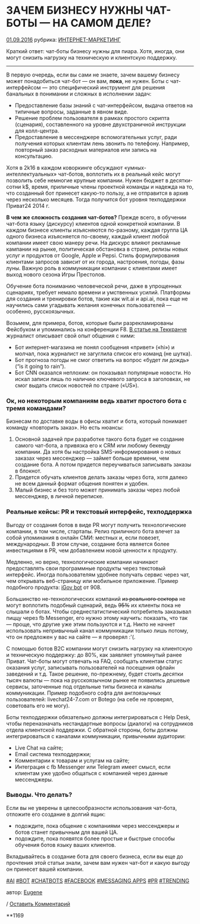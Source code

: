 # ЗАЧЕМ БИЗНЕСУ НУЖНЫ ЧАТ-БОТЫ — НА САМОМ ДЕЛЕ?

[01.09.2016](https://itkeys.org/2016/09/01/) рубрика: [ИНТЕРНЕТ-МАРКЕТИНГ](https://itkeys.org/category/e-marketing/)

Краткий ответ: чат-боты бизнесу нужны для пиара. Хотя, иногда, они могут снизить нагрузку на техническую и клиентскую поддержку.

------

В первую очередь, если вы сами не знаете, зачем вашему бизнесу может понадобиться чат-бот — он вам, **пока**,  не нужен. Боты с чат-интерфейсом — это специфический инструмент для решения банальных в понимании и сложных в исполнении задач:

- Предоставление базы знаний с чат-интерфейсом, выдача ответов на типичные вопросы, заданные в явном виде.
- Решение проблем пользователя в рамках простого скрипта (сценария), составленного на уровне двухстраничной инструкции для колл-центра.
- Предоставление в мессенджере вспомогательных услуг, ради получения которых клиентам лень звонить по телефону. Например, повторный заказ расходных материалов или запись на консультацию.

Хотя в 2k16 в каждом коворкинге обсуждают «умных-интеллектуальных» чат-ботов, воплотить их в реальный кейс могут позволить себе немногие крупные компании. Нужен бюджет в десятки-сотни k$, время, приличные члены проектной команды и надежда на то, что созданный бот принесет какую-то пользу, а не отправится в архив через несколько месяцев. Тогда получится бот уровня техподдержки Приват24 2014 г.

**В чем же сложность создания чат-ботов?** Прежде всего, в обучении чат-бота языку (дискурсу) клиентов одной конкретной компании. В каждом бизнесе клиенты изъясняются по-разному, каждая группа ЦА одного бизнеса изъясняется по-своему, каждый клиент любой компании имеет свою манеру речи. На дискурс влияют рекламные кампании на рынке, политическая обстановка в стране, релизы новых услуг и продуктов от Google, Apple и Pepsi. Стиль формулирования клиентами запросов зависит от их города, настроения, погоды, фазы луны. Важную роль в коммуникации компании с клиентами имеет выход нового сезона Игры Престолов.

Обучение бота пониманию человеческой речи, даже в упрощенных сценариях, требует немало времени и умственных усилий. Платформы для создания и тренировки ботов, такие как wit.ai и api.ai, пока еще не научились сами угадывать желания конечных пользователей — особенно, русскоязычных.

Возьмем, для примера, ботов, которые были разрекламированы Фейсбуком и упоминались на конференции F8. [В статье на Теккранче](https://techcrunch.com/2016/04/13/facebooks-new-chatbots-still-need-work/) журналист описывает свой опыт общения с ними:

- Бот интернет-магазина не понял сообщения «привет» («hi») и молчал, пока журналист не загуглила список его команд (не шутка).
- Бот прогноза погоды не смог ответить на вопрос «будет ли дождь» (“is it going to rain”).
- Бот CNN оказался неплохим: он показывал популярные новости. Но искал записи лишь по наличию ключевого запроса в заголовках, не смог выдать список новостей по стране («US»).

### Ок, но некоторым компаниям ведь хватит простого бота с тремя командами?

Бизнесам по доставке воды в офисы хватит и бота, который понимает команду «повторить заказ». Но есть нюансы:

1. Основной задачей при разработке такого бота будет не создание самого чат-бота, а привязка его к CRM или любому бекенду компании. Да хотя бы настройка SMS-информирования о новых заказах через мессенджер — займет больше времени, чем создание бота. А потом придется переучиваться записывать заказы в блокнот.
2. Придется обучать клиентов делать заказы через бота, хотя далеко не всем данный формат общения понятен и удобен.
3. Малый бизнес и без того может принимать заказы через любой мессенджер, в личной переписке.

### Реальные кейсы: PR и текстовый интерфейс, техподдержка

Выгоду от создания ботов в виде PR могут получить технологические компании, в том числе, стартапы. Релиз приличного бота влечет за собой упоминания в онлайн СМИ: местных и, если повезет, международных. В этом случае, создание бота является более инвестициями в PR, чем добавлением новой ценности к продукту.

Медленно, но верно, технологические компании начинают предоставлять свои программные продукты через текстовый интерфейс. Иногда пользователям удобнее получать сервис через чат, чем открывать веб-страницу или мобильное приложение. Пример подобного продукта: [iGov bot](http://ain.ua/2016/04/25/645567) от 908.

Большинство не-технологических компаний ~~из реального сектора~~ не могут воплотить подобный сценарий, ведь ~~95%~~ их клиенты пока не слышали о ботах. Чтобы среднестатистический потребитель заказывал пиццу через fb Messenger, его нужно этому научить: показать, что так — проще, что другие уже этим пользуются и т.д. Никто не начнет использовать непривычный канал коммуникации только лишь потому, что он предложен у вас на сайте — я проверял :'(.

С помощью ботов B2C компании могут снизить нагрузку на клиентскую и техническую поддержку: до 80%, как заявляет упомянутый ранее Приват. Чат-боты могут отвечать на FAQ, сообщать клиентам статус оказания услуг, записывать пользователей на посещения офлайн заведений и т.д. Такое решение, по-прежнему, будет стоить десятки тысяч валюты — пока на русскоязычном рынке не появились дешевые сервисы, заточенные под отдельные типы бизнеса и каналы коммуникации. Пример подобного софта для англоязычных пользователей: livechat24-7.com от Botego (на себе не проверял, советовать его не могу).

Боты техподдержки обязательно должны интегрироваться с Help Desk, чтобы переназначать нестандартные вопросы (диалоги) на сотрудников отдела клиентской поддержки. С обратной стороны, боты должны интегрироваться с каналами коммуникации, привычными аудитории:

- Live Chat на сайте;
- Email система техподдержки;
- Комментарии к товарам и услугам на сайте;
- Интеграция с fb Messenger или Telegram имеет смысл, если клиентам уже удобно общаться с компанией через данные мессенджеры.

### Выводы. Что делать?

Если вы не уверены в целесообразности использования чат-бота, отложите его создание в долгий ящик:

- подождите, пока общение с компаниями через мессенджеры и ботов станет привычным для вашей ЦА.
- подождите, пока появятся более простые и быстрые способы обучения ботов языку ваших клиентов.

Вкладывайтесь в создание бота для своего бизнеса, если вы еще до прочтения этой статьи знали, зачем вам нужен чат-бот и какую выгоду он принесет вашей компании.

[#AI](https://itkeys.org/tag/ai/) [#BOT](https://itkeys.org/tag/bot/) [#CHATBOTS](https://itkeys.org/tag/chatbots/) [#FACEBOOK](https://itkeys.org/tag/facebook/) [#MESSAGING APPS](https://itkeys.org/tag/messaging-apps/) [#PR](https://itkeys.org/tag/pr/) [#TRENDING](https://itkeys.org/tag/trending/)

автор: [Eugene](https://itkeys.org/author/eugene/)	

/  [Оставить Комментарий](https://itkeys.org/why-business-need-bots/#respond)	

**1169